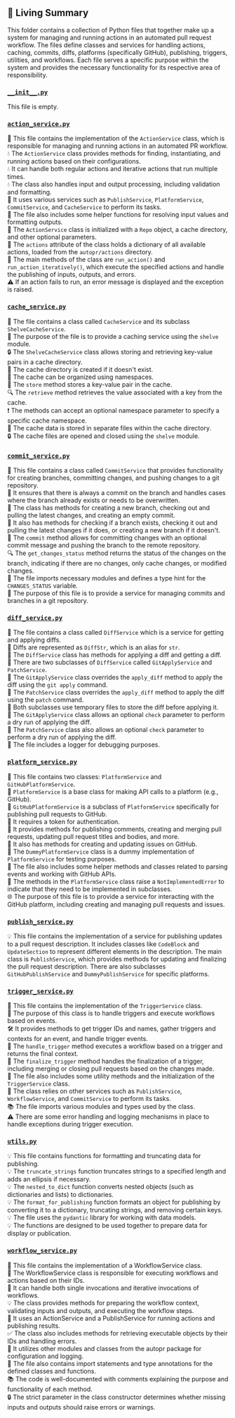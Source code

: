 

<!-- Living README Summary -->
## 🌳 Living Summary

This folder contains a collection of Python files that together make up a system for managing and running actions in an automated pull request workflow. The files define classes and services for handling actions, caching, commits, diffs, platforms (specifically GitHub), publishing, triggers, utilities, and workflows. Each file serves a specific purpose within the system and provides the necessary functionality for its respective area of responsibility.


### [`__init__.py`](https://github.com/raphael-francis/AutoPR-internal/blob/9694ba96863cc48471c71517737ee830784e6688/./autopr/services/__init__.py)

This file is empty.  


### [`action_service.py`](https://github.com/raphael-francis/AutoPR-internal/blob/9694ba96863cc48471c71517737ee830784e6688/./autopr/services/action_service.py)

💼 This file contains the implementation of the `ActionService` class, which is responsible for managing and running actions in an automated PR workflow.  
💧 The `ActionService` class provides methods for finding, instantiating, and running actions based on their configurations.  
💧 It can handle both regular actions and iterative actions that run multiple times.  
💧 The class also handles input and output processing, including validation and formatting.  
💾 It uses various services such as `PublishService`, `PlatformService`, `CommitService`, and `CacheService` to perform its tasks.  
📝 The file also includes some helper functions for resolving input values and formatting outputs.  
🔧 The `ActionService` class is initialized with a `Repo` object, a cache directory, and other optional parameters.  
👥 The `actions` attribute of the class holds a dictionary of all available actions, loaded from the `autopr/actions` directory.  
🚀 The main methods of the class are `run_action()` and `run_action_iteratively()`, which execute the specified actions and handle the publishing of inputs, outputs, and errors.  
⚠️ If an action fails to run, an error message is displayed and the exception is raised.  


### [`cache_service.py`](https://github.com/raphael-francis/AutoPR-internal/blob/9694ba96863cc48471c71517737ee830784e6688/./autopr/services/cache_service.py)

📁 The file contains a class called `CacheService` and its subclass `ShelveCacheService`.    
📝 The purpose of the file is to provide a caching service using the `shelve` module.    
🔒 The `ShelveCacheService` class allows storing and retrieving key-value pairs in a cache directory.    
💾 The cache directory is created if it doesn't exist.    
🔑 The cache can be organized using namespaces.    
🚀 The `store` method stores a key-value pair in the cache.    
🔍 The `retrieve` method retrieves the value associated with a key from the cache.    
❗️ The methods can accept an optional namespace parameter to specify a specific cache namespace.    
📂 The cache data is stored in separate files within the cache directory.    
🔒 The cache files are opened and closed using the `shelve` module.  


### [`commit_service.py`](https://github.com/raphael-francis/AutoPR-internal/blob/9694ba96863cc48471c71517737ee830784e6688/./autopr/services/commit_service.py)

📝 This file contains a class called `CommitService` that provides functionality for creating branches, committing changes, and pushing changes to a git repository.   
🔧 It ensures that there is always a commit on the branch and handles cases where the branch already exists or needs to be overwritten.   
📂 The class has methods for creating a new branch, checking out and pulling the latest changes, and creating an empty commit.   
🔄 It also has methods for checking if a branch exists, checking it out and pulling the latest changes if it does, or creating a new branch if it doesn't.   
💾 The `commit` method allows for committing changes with an optional commit message and pushing the branch to the remote repository.   
🔍 The `get_changes_status` method returns the status of the changes on the branch, indicating if there are no changes, only cache changes, or modified changes.   
🔧 The file imports necessary modules and defines a type hint for the `CHANGES_STATUS` variable.   
📝 The purpose of this file is to provide a service for managing commits and branches in a git repository.  


### [`diff_service.py`](https://github.com/raphael-francis/AutoPR-internal/blob/9694ba96863cc48471c71517737ee830784e6688/./autopr/services/diff_service.py)

📝 The file contains a class called `DiffService` which is a service for getting and applying diffs.  
📝 Diffs are represented as `DiffStr`, which is an alias for `str`.  
📝 The `DiffService` class has methods for applying a diff and getting a diff.  
📝 There are two subclasses of `DiffService` called `GitApplyService` and `PatchService`.  
📝 The `GitApplyService` class overrides the `apply_diff` method to apply the diff using the `git apply` command.  
📝 The `PatchService` class overrides the `apply_diff` method to apply the diff using the `patch` command.  
📝 Both subclasses use temporary files to store the diff before applying it.  
📝 The `GitApplyService` class allows an optional `check` parameter to perform a dry run of applying the diff.  
📝 The `PatchService` class also allows an optional `check` parameter to perform a dry run of applying the diff.  
📝 The file includes a logger for debugging purposes.  


### [`platform_service.py`](https://github.com/raphael-francis/AutoPR-internal/blob/9694ba96863cc48471c71517737ee830784e6688/./autopr/services/platform_service.py)

📄 This file contains two classes: `PlatformService` and `GitHubPlatformService`.  
🔧 `PlatformService` is a base class for making API calls to a platform (e.g., GitHub).  
🔀 `GitHubPlatformService` is a subclass of `PlatformService` specifically for publishing pull requests to GitHub.  
🔐 It requires a token for authentication.  
📝 It provides methods for publishing comments, creating and merging pull requests, updating pull request titles and bodies, and more.  
🔗 It also has methods for creating and updating issues on GitHub.  
📂 The `DummyPlatformService` class is a dummy implementation of `PlatformService` for testing purposes.  
🧠 The file also includes some helper methods and classes related to parsing events and working with GitHub APIs.  
🚫 The methods in the `PlatformService` class raise a `NotImplementedError` to indicate that they need to be implemented in subclasses.  
🌐 The purpose of this file is to provide a service for interacting with the GitHub platform, including creating and managing pull requests and issues.  


### [`publish_service.py`](https://github.com/raphael-francis/AutoPR-internal/blob/9694ba96863cc48471c71517737ee830784e6688/./autopr/services/publish_service.py)

💡 This file contains the implementation of a service for publishing updates to a pull request description. It includes classes like `CodeBlock` and `UpdateSection` to represent different elements in the description. The main class is `PublishService`, which provides methods for updating and finalizing the pull request description. There are also subclasses `GitHubPublishService` and `DummyPublishService` for specific platforms.  


### [`trigger_service.py`](https://github.com/raphael-francis/AutoPR-internal/blob/9694ba96863cc48471c71517737ee830784e6688/./autopr/services/trigger_service.py)

📄 This file contains the implementation of the `TriggerService` class.   
🔫 The purpose of this class is to handle triggers and execute workflows based on events.   
🛠️ It provides methods to get trigger IDs and names, gather triggers and contexts for an event, and handle trigger events.   
🚀 The `handle_trigger` method executes a workflow based on a trigger and returns the final context.   
🔎 The `finalize_trigger` method handles the finalization of a trigger, including merging or closing pull requests based on the changes made.   
📝 The file also includes some utility methods and the initialization of the `TriggerService` class.   
🔧 The class relies on other services such as `PublishService`, `WorkflowService`, and `CommitService` to perform its tasks.   
📚 The file imports various modules and types used by the class.   
⚠️ There are some error handling and logging mechanisms in place to handle exceptions during trigger execution.  


### [`utils.py`](https://github.com/raphael-francis/AutoPR-internal/blob/9694ba96863cc48471c71517737ee830784e6688/./autopr/services/utils.py)

💡 This file contains functions for formatting and truncating data for publishing.   
💡 The `truncate_strings` function truncates strings to a specified length and adds an ellipsis if necessary.   
💡 The `nested_to_dict` function converts nested objects (such as dictionaries and lists) to dictionaries.   
💡 The `format_for_publishing` function formats an object for publishing by converting it to a dictionary, truncating strings, and removing certain keys.   
💡 The file uses the `pydantic` library for working with data models.   
💡 The functions are designed to be used together to prepare data for display or publication.  


### [`workflow_service.py`](https://github.com/raphael-francis/AutoPR-internal/blob/9694ba96863cc48471c71517737ee830784e6688/./autopr/services/workflow_service.py)

📄 This file contains the implementation of a WorkflowService class.   
🌊 The WorkflowService class is responsible for executing workflows and actions based on their IDs.   
🔀 It can handle both single invocations and iterative invocations of workflows.   
💡 The class provides methods for preparing the workflow context, validating inputs and outputs, and executing the workflow steps.   
🚀 It uses an ActionService and a PublishService for running actions and publishing results.   
✅ The class also includes methods for retrieving executable objects by their IDs and handling errors.   
🔧 It utilizes other modules and classes from the autopr package for configuration and logging.   
📝 The file also contains import statements and type annotations for the defined classes and functions.   
📚 The code is well-documented with comments explaining the purpose and functionality of each method.   
🔒 The strict parameter in the class constructor determines whether missing inputs and outputs should raise errors or warnings.  

<!-- Living README Summary -->